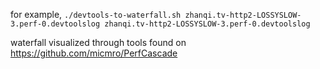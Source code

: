 for example, `./devtools-to-waterfall.sh zhanqi.tv-http2-LOSSYSLOW-3.perf-0.devtoolslog zhanqi.tv-http2-LOSSYSLOW-3.perf-0.devtoolslog`

waterfall visualized through tools found on https://github.com/micmro/PerfCascade
